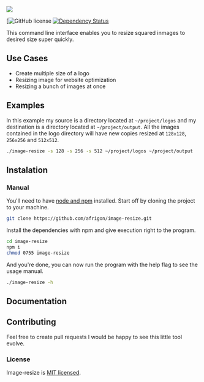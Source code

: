 ![](http://res.cloudinary.com/frigstudio/image/upload/v1514115143/image-resize-banner_guzwlg.jpg)

[![GitHub license](https://img.shields.io/badge/license-MIT-blue.svg)
[![Dependency Status](https://david-dm.org/afrigon/image-resize/status.svg)](https://david-dm.org/afrigon/image-resize)

This command line interface enables you to resize squared inmages to desired size super quickly.

## Use Cases

* Create multiple size of a logo
* Resizing image for website optimization
* Resizing a bunch of images at once

## Examples

In this example my source is a directory located at ```~/project/logos``` and my destination is a directory located at ```~/project/output```. All the images contained in the logo directory will have new copies resized at ```128x128```, ```256x256``` and ```512x512```.

```sh
./image-resize -s 128 -s 256 -s 512 ~/project/logos ~/project/output
```

## Instalation

### Manual

You'll need to have [node and npm](https://nodejs.org/en/download/) installed. Start off by cloning the project to your machine.

```sh
git clone https://github.com/afrigon/image-resize.git
```

Install the dependencies with npm and give execution right to the program.

```sh
cd image-resize
npm i
chmod 0755 image-resize
```

And you're done, you can now run the program with the help flag to see the usage manual.

```sh
./image-resize -h
```

## Documentation

## Contributing

Feel free to create pull requests I would be happy to see this little tool evolve.

### License

Image-resize is [MIT licensed](./LICENSE).